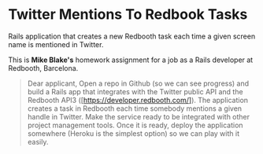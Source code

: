 Twitter Mentions To Redbook Tasks
==================================

Rails application that creates a new Redbooth task each time a given screen name is mentioned in Twitter. 

This is **Mike Blake's** homework assignment for a job as a Rails developer at Redbooth, Barcelona.

> Dear applicant,
> Open a repo in Github (so we can see progress) and build a Rails app that integrates with the Twitter public API and the Redbooth API3 ([https://developer.redbooth.com/]). 
> The application creates a task in Redbooth each time somebody mentions a given handle in Twitter. Make the service ready to be integrated with other project management tools.
> Once it is ready, deploy the application somewhere (Heroku is the simplest option) so we can play with it easily.
